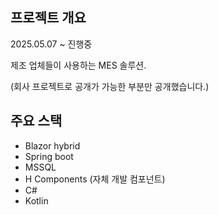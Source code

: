 ## 프로젝트 개요

2025.05.07 ~ 진행중

제조 업체들이 사용하는 MES 솔루션.

(회사 프로젝트로 공개가 가능한 부분만 공개했습니다.)

## 주요 스택
- Blazor hybrid
- Spring boot
- MSSQL
- H Components (자체 개발 컴포넌트)
- C#
- Kotlin